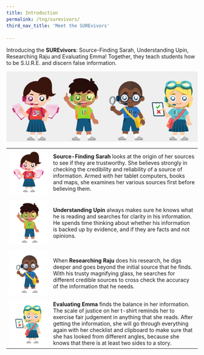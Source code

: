 ```yaml
---
title: Introduction
permalink: /tng/surevivors/
third_nav_title: 'Meet the SUREvivors'

---
```



Introducing the **SUREvivors**:  Source-Finding Sarah, Understanding Upin, Researching Raju and Evaluating Emma! Together, they teach students how to be S.U.R.E. and discern false information.

![](../images/SUREvivors-team.JPG)



|                                    |                                                              |
| ---------------------------------- | ------------------------------------------------------------ |
| ![](../images/SUREvivor_Sarah.jpg) | **Source-Finding Sarah** looks at the origin of her sources to see if they are trustworthy. She believes strongly in checking the credibility and reliability of a source of information. Armed with her tablet computers, books and maps, she examines her various sources first before believing them. |
|                                    |                                                              |
| ![](../images/SUREvivor_Upin.jpg)  | **Understanding Upin** always makes sure he knows what he is reading and searches for clarity in his information. He spends time thinking about whether his information is backed up by evidence, and if they are facts and not opinions. |
|                                    |                                                              |
| ![](../images/SUREvivor_Raju.jpg)  | When **Researching Raju** does his research, he digs deeper and goes beyond the initial source that he finds. With his trusty magnifying glass, he searches for different credible sources to cross check the accuracy of the information that he needs. |
|                                    |                                                              |
| ![](../images/SUREvivor_Emma.jpg)  | **Evaluating Emma** finds the balance in her information. The scale of justice on her t-shirt reminds her to exercise fair judgement in anything that she reads. After getting the information, she will go through everything again with her checklist and clipboard to make sure that she has looked from different angles, because she knows that there is at least two sides to a story. |

